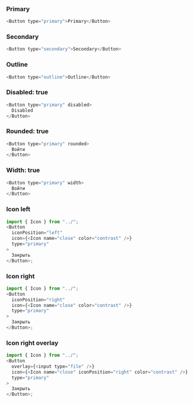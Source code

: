 ### Primary

```js
<Button type="primary">Primary</Button>
```

### Secondary

```js
<Button type="secondary">Secondary</Button>
```

### Outline

```js
<Button type="outline">Outline</Button>
```

### Disabled: true

```js
<Button type="primary" disabled>
  Disabled
</Button>
```

### Rounded: true

```js
<Button type="primary" rounded>
  Войти
</Button>
```

### Width: true

```js
<Button type="primary" width>
  Войти
</Button>
```

### Icon left

```js
import { Icon } from "../";
<Button
  iconPosition="left"
  icon={<Icon name="close" color="contrast" />}
  type="primary"
>
  Закрыть
</Button>;
```

### Icon right

```js
import { Icon } from "../";
<Button
  iconPosition="right"
  icon={<Icon name="close" color="contrast" />}
  type="primary"
>
  Закрыть
</Button>;
```

### Icon right overlay

```js
import { Icon } from "../";
<Button
  overlay={<input type="file" />}
  icon={<Icon name="close" iconPosition="right" color="contrast" />}
  type="primary"
>
  Закрыть
</Button>;
```
